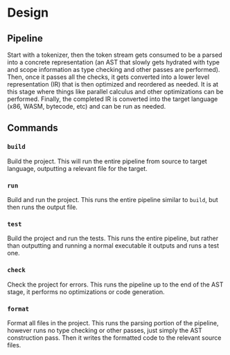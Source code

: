 # Design

## Pipeline
Start with a tokenizer, then the token stream gets consumed to be a parsed into a concrete representation (an AST that slowly gets hydrated with type and scope information as type checking and other passes are performed). Then, once it passes all the checks, it gets converted into a lower level representation (IR) that is then optimized and reordered as needed. It is at this stage where things like parallel calculus and other optimizations can be performed. Finally, the completed IR is converted into the target language (x86, WASM, bytecode, etc) and can be run as needed.

## Commands

### `build`
Build the project. This will run the entire pipeline from source to target language, outputting a relevant file for the target.

### `run`
Build and run the project. This runs the entire pipeline similar to `build`, but then runs the output file.

### `test`
Build the project and run the tests. This runs the entire pipeline, but rather than outputting and running a normal executable it outputs and runs a test one.

### `check`
Check the project for errors. This runs the pipeline up to the end of the AST stage, it performs no optimizations or code generation.

### `format`
Format all files in the project. This runs the parsing portion of the pipeline, however runs no type checking or other passes, just simply the AST construction pass. Then it writes the formatted code to the relevant source files.
